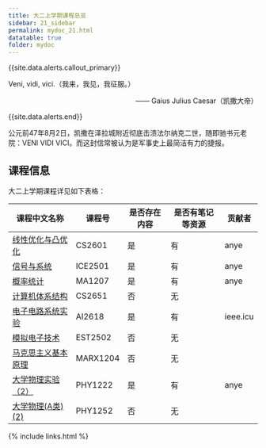 ```yaml
---
title: 大二上学期课程总览
sidebar: 21_sidebar
permalink: mydoc_21.html
datatable: true
folder: mydoc
---
```


{{site.data.alerts.callout_primary}}
<p>Veni, vidi, vici.（我来，我见，我征服。）</p>
<p align="right">—— Gaius Julius Caesar（凯撒大帝）</p>
{{site.data.alerts.end}}

公元前47年8月2日，凯撒在泽拉城附近彻底击溃法尔纳克二世，随即驰书元老院：VENI VIDI VICI。而这封信常被认为是军事史上最简洁有力的捷报。

## 课程信息

大二上学期课程详见如下表格：




<div class="datatable-begin"></div>

课程中文名称    | 课程号                        | 是否存在内容 | 是否有笔记等资源 | 贡献者 
------- | ------------------------------------- | -------- | -----------|------- 
[线性优化与凸优化](21_CS2601.html)  | CS2601     | 是   | 有 | anye 
[信号与系统](21_ICE2501.html) | ICE2501 | 是 | 有 | anye 
[概率统计](21_MA1207.html)   | MA1207 | 是 | 有 | anye 
[计算机体系结构](21_CS2651.html) | CS2651 | 否 | 无 |  
[电子电路系统实验](21_AI2618.html) | AI2618 | 是 | 有 | ieee.icu 
[模拟电子技术](21_EST2502.html) | EST2502 | 否 | 无 |  
[马克思主义基本原理](21_MARX1204.html) | MARX1204 | 否 | 无 |  
[大学物理实验（2）](21_PHY1222.html) | PHY1222 | 是 | 有 | anye 
[大学物理(A类)(2)](21_PHY1252.html) | PHY1252 | 否 | 无 |  

<div class="datatable-end"></div>

{% include links.html %}

